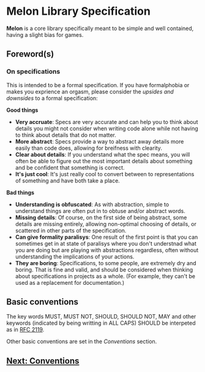 # Melon Library Specification

**Melon** is a core library specifically meant to be simple and well contained, having a slight bias for games. 

## Foreword(s)

### On specifications

This is intended to be a formal specification. If you have formalphobia or makes you exprience an orgasm, please consider the *upsides and downsides* to a formal specification:

**Good things**

* **Very accruate**: Specs are very accurate and can help you to think about details you might not consider when writing code alone while not having to think about details that do not matter.
* **More abstract**: Specs provide a way to abstract away details more easily than code does, allowing for breifness with clearity.
* **Clear about details**: If you understand what the spec means, you will often be able to figure out the most important details about something and be confident that something is correct.
* **It's just cool**: It's just really cool to convert between to representations of something and have both take a place.

**Bad things**

* **Understanding is obfuscated**: As with abstraction, simple to understand things are often put in to obtuse and/or abstract words.
* **Missing details**: Of course, on the first side of being abstract, some details are missing entirely, allowing non-optimal choosing of details, or scattered in other parts of the specification.
* **Can give formality paralisys**: One result of the first point is that you can sometimes get in at state of paralisys where you don't understnad what you are doing but are playing with abstractions regardless, often without understanding the implications of your actions.
* **They are boring**: Specifications, to some people, are extremely dry and boring. That is fine and valid, and should be considered when thinking about specifications in projects as a whole. (For example, they can't be used as a replacement for documentation.)

## Basic conventions

The key words MUST, MUST NOT, SHOULD, SHOULD NOT, MAY and other keywords (indicated by being writting in ALL CAPS) SHOULD be interpeted as in [RFC 2119](https://www.rfc-editor.org/rfc/rfc2119).

Other basic conventions are set in the *Conventions* section.

## [Next: Conventions](conventions.md)
